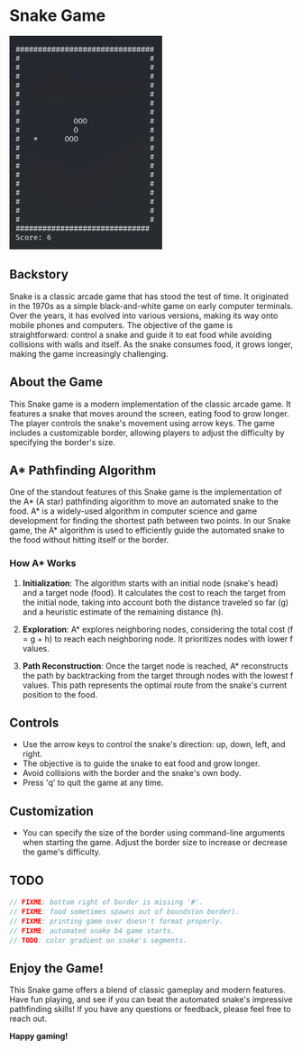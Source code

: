 # Snake Game

![Gameplay example](./img.jpg)

## Backstory
Snake is a classic arcade game that has stood the test of time. It originated in the 1970s as a simple black-and-white game on early computer terminals. Over the years, it has evolved into various versions, making its way onto mobile phones and computers. The objective of the game is straightforward: control a snake and guide it to eat food while avoiding collisions with walls and itself. As the snake consumes food, it grows longer, making the game increasingly challenging.

## About the Game
This Snake game is a modern implementation of the classic arcade game. It features a snake that moves around the screen, eating food to grow longer. The player controls the snake's movement using arrow keys. The game includes a customizable border, allowing players to adjust the difficulty by specifying the border's size.

## A* Pathfinding Algorithm
One of the standout features of this Snake game is the implementation of the A* (A star) pathfinding algorithm to move an automated snake to the food. A* is a widely-used algorithm in computer science and game development for finding the shortest path between two points. In our Snake game, the A* algorithm is used to efficiently guide the automated snake to the food without hitting itself or the border.

### How A* Works
1. **Initialization**: The algorithm starts with an initial node (snake's head) and a target node (food). It calculates the cost to reach the target from the initial node, taking into account both the distance traveled so far (g) and a heuristic estimate of the remaining distance (h).

2. **Exploration**: A* explores neighboring nodes, considering the total cost (f = g + h) to reach each neighboring node. It prioritizes nodes with lower f values.

3. **Path Reconstruction**: Once the target node is reached, A* reconstructs the path by backtracking from the target through nodes with the lowest f values. This path represents the optimal route from the snake's current position to the food.

## Controls
- Use the arrow keys to control the snake's direction: up, down, left, and right.
- The objective is to guide the snake to eat food and grow longer.
- Avoid collisions with the border and the snake's own body.
- Press 'q' to quit the game at any time.

## Customization
- You can specify the size of the border using command-line arguments when starting the game. Adjust the border size to increase or decrease the game's difficulty.

## TODO

```cpp
// FIXME: bottom right of border is missing '#'.
// FIXME: food sometimes spawns out of bounds(on border).
// FIXME: printing game over doesn't format properly.
// FIXME: automated snake b4 game starts.
// TODO: color gradient on snake's segments.
```

## Enjoy the Game!
This Snake game offers a blend of classic gameplay and modern features. Have fun playing, and see if you can beat the automated snake's impressive pathfinding skills! If you have any questions or feedback, please feel free to reach out.

**Happy gaming!**